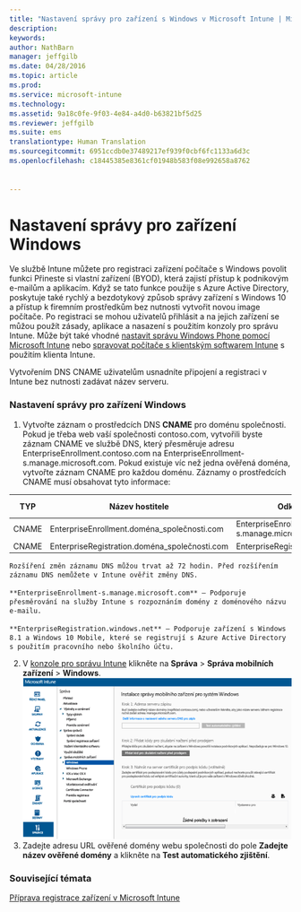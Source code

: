 ```yaml
---
title: "Nastavení správy pro zařízení s Windows v Microsoft Intune | Microsoft Intune"
description: 
keywords: 
author: NathBarn
manager: jeffgilb
ms.date: 04/28/2016
ms.topic: article
ms.prod: 
ms.service: microsoft-intune
ms.technology: 
ms.assetid: 9a18c0fe-9f03-4e84-a4d0-b63821bf5d25
ms.reviewer: jeffgilb
ms.suite: ems
translationtype: Human Translation
ms.sourcegitcommit: 6951ccdb0e37489217ef939f0cbf6fc1133a6d3c
ms.openlocfilehash: c18445385e8361cf01948b583f08e992658a8762


---
```


# Nastavení správy pro zařízení Windows
Ve službě Intune můžete pro registraci zařízení počítače s Windows povolit funkci Přineste si vlastní zařízení (BYOD), která zajistí přístup k podnikovým e-mailům a aplikacím. Když se tato funkce použije s Azure Active Directory, poskytuje také rychlý a bezdotykový způsob správy zařízení s Windows 10 a přístup k firemním prostředkům bez nutnosti vytvořit novou image počítače. Po registraci se mohou uživatelů přihlásit a na jejich zařízení se můžou použít zásady, aplikace a nasazení s použitím konzoly pro správu Intune. Může být také vhodné [nastavit správu Windows Phone pomocí Microsoft Intune](set-up-windows-phone-management-with-microsoft-intune.md) nebo [spravovat počítače s klientským softwarem Intune](manage-windows-pcs-with-microsoft-intune.md) s použitím klienta Intune.

Vytvořením DNS CNAME uživatelům usnadníte připojení a registraci v Intune bez nutnosti zadávat název serveru.

### Nastavení správy pro zařízení Windows

  1.  Vytvořte záznam o prostředcích DNS **CNAME** pro doménu společnosti. Pokud je třeba web vaší společnosti contoso.com, vytvořili byste záznam CNAME ve službě DNS, který přesměruje adresu EnterpriseEnrollment.contoso.com na EnterpriseEnrollment-s.manage.microsoft.com. Pokud existuje víc než jedna ověřená doména, vytvořte záznam CNAME pro každou doménu. Záznamy o prostředcích CNAME musí obsahovat tyto informace:

  |TYP|Název hostitele|Odkazuje na|Hodnota TTL|
  |--------|-------------|-------------|-------|
  |CNAME|EnterpriseEnrollment.doména_společnosti.com|EnterpriseEnrollment-s.manage.microsoft.com |1 hodina|
  |CNAME|EnterpriseRegistration.doména_společnosti.com|EnterpriseRegistration.windows.net|1 hodina|

    Rozšíření změn záznamu DNS můžou trvat až 72 hodin. Před rozšířením záznamu DNS nemůžete v Intune ověřit změny DNS.

    **EnterpriseEnrollment-s.manage.microsoft.com** – Podporuje přesměrování na služby Intune s rozpoznáním domény z doménového názvu e-mailu.

    **EnterpriseRegistration.windows.net** – Podporuje zařízení s Windows 8.1 a Windows 10 Mobile, které se registrují s Azure Active Directory s použitím pracovního nebo školního účtu.

  2.  V [konzole pro správu Intune](http://manage.microsoft.com) klikněte na **Správa** &gt; **Správa mobilních zařízení** &gt; **Windows**.
  ![Dialogové okno správy zařízení s Windows](../media/enroll-intune-winenr.png)
  3.  Zadejte adresu URL ověřené domény webu společnosti do pole **Zadejte název ověřené domény** a klikněte na **Test automatického zjištění**.

### Související témata
[Příprava registrace zařízení v Microsoft Intune](get-ready-to-enroll-devices-in-microsoft-intune.md)



<!--HONumber=Jun16_HO4-->


